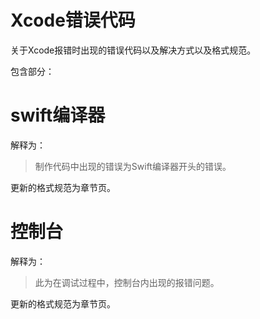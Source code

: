 # Xcode错误代码

关于Xcode报错时出现的错误代码以及解决方式以及格式规范。

包含部分：

# swift编译器

解释为：

> 制作代码中出现的错误为Swift编译器开头的错误。

更新的格式规范为章节页。

# 控制台

解释为：

> 此为在调试过程中，控制台内出现的报错问题。

更新的格式规范为章节页。